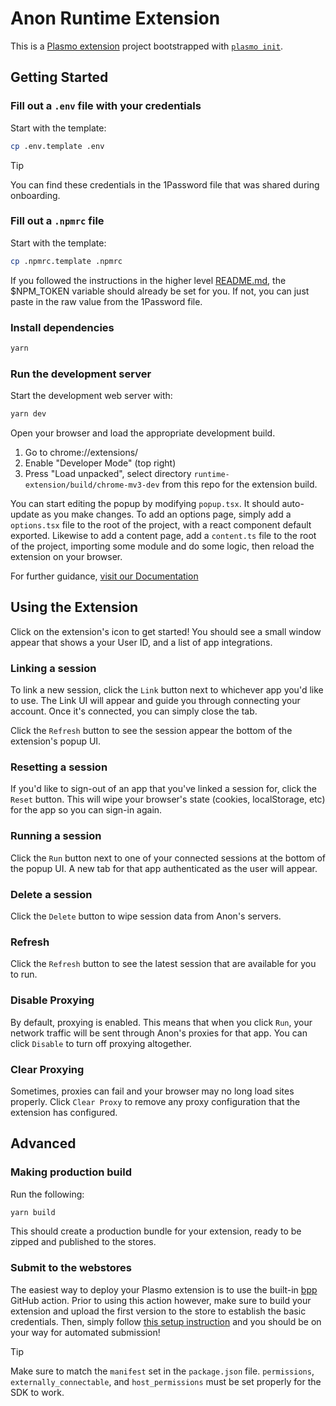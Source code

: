 # Anon Runtime Extension

This is a [Plasmo extension](https://docs.plasmo.com/) project bootstrapped with
[`plasmo init`](https://www.npmjs.com/package/plasmo).

## Getting Started

### Fill out a `.env` file with your credentials

Start with the template:

```bash
cp .env.template .env
```

> [!TIP]
> You can find these credentials in the 1Password file that was shared during onboarding.

### Fill out a `.npmrc` file

Start with the template:

```bash
cp .npmrc.template .npmrc
```

If you followed the instructions in the higher level [README.md](../README.md),
the $NPM_TOKEN variable should already be set for you.
If not, you can just paste in the raw value from the 1Password file.

### Install dependencies

```bash
yarn
```

### Run the development server

Start the development web server with:

```bash
yarn dev
```

Open your browser and load the appropriate development build.

1. Go to chrome://extensions/
2. Enable "Developer Mode" (top right)
3. Press "Load unpacked", select directory `runtime-extension/build/chrome-mv3-dev` from this repo for the extension build.

You can start editing the popup by modifying `popup.tsx`. It should auto-update
as you make changes. To add an options page, simply add a `options.tsx` file to
the root of the project, with a react component default exported. Likewise to
add a content page, add a `content.ts` file to the root of the project,
importing some module and do some logic, then reload the extension on your
browser.

For further guidance, [visit our Documentation](https://docs.plasmo.com/)

## Using the Extension

Click on the extension's icon to get started!
You should see a small window appear that shows a your User ID, and a list of app integrations.

### Linking a session

To link a new session, click the `Link` button next to whichever app you'd like to use.
The Link UI will appear and guide you through connecting your account. Once it's connected,
you can simply close the tab.

Click the `Refresh` button to see the session appear the bottom of the extension's popup UI.

### Resetting a session

If you'd like to sign-out of an app that you've linked a session for, click the `Reset` button.
This will wipe your browser's state (cookies, localStorage, etc) for the app so you can sign-in again.

### Running a session

Click the `Run` button next to one of your connected sessions at the bottom of the popup UI.
A new tab for that app authenticated as the user will appear.

### Delete a session

Click the `Delete` button to wipe session data from Anon's servers.

### Refresh

Click the `Refresh` button to see the latest session that are available for you to run.

### Disable Proxying

By default, proxying is enabled. This means that when you click `Run`, your network traffic will be
sent through Anon's proxies for that app. You can click `Disable` to turn off proxying altogether.

### Clear Proxying

Sometimes, proxies can fail and your browser may no long load sites properly. Click `Clear Proxy` to remove
any proxy configuration that the extension has configured.

## Advanced

### Making production build

Run the following:

```bash
yarn build
```

This should create a production bundle for your extension, ready to be zipped
and published to the stores.

### Submit to the webstores

The easiest way to deploy your Plasmo extension is to use the built-in
[bpp](https://bpp.browser.market) GitHub action. Prior to using this action
however, make sure to build your extension and upload the first version to the
store to establish the basic credentials. Then, simply follow
[this setup instruction](https://docs.plasmo.com/framework/workflows/submit) and
you should be on your way for automated submission!

> [!TIP] 
> Make sure to match the `manifest` set in the `package.json` file.
> `permissions`, `externally_connectable`, and `host_permissions` must
> be set properly for the SDK to work.
